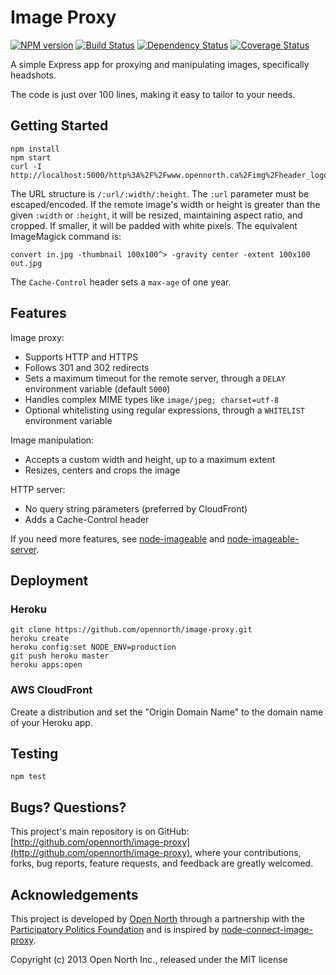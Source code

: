# Image Proxy

[![NPM version](https://badge.fury.io/js/image-proxy.svg)](http://badge.fury.io/js/image-proxy)
[![Build Status](https://secure.travis-ci.org/opennorth/image-proxy.png)](http://travis-ci.org/opennorth/image-proxy)
[![Dependency Status](https://david-dm.org/opennorth/image-proxy.svg)](https://david-dm.org/opennorth/image-proxy)
[![Coverage Status](https://coveralls.io/repos/opennorth/image-proxy/badge.png?branch=master)](https://coveralls.io/r/opennorth/image-proxy)

A simple Express app for proxying and manipulating images, specifically headshots.

The code is just over 100 lines, making it easy to tailor to your needs.

## Getting Started

    npm install
    npm start
    curl -I http://localhost:5000/http%3A%2F%2Fwww.opennorth.ca%2Fimg%2Fheader_logo.png/352/72

The URL structure is `/:url/:width/:height`. The `:url` parameter must be escaped/encoded. If the remote image's width or height is greater than the given `:width` or `:height`, it will be resized, maintaining aspect ratio, and cropped. If smaller, it will be padded with white pixels. The equivalent ImageMagick command is:

    convert in.jpg -thumbnail 100x100^> -gravity center -extent 100x100 out.jpg

The `Cache-Control` header sets a `max-age` of one year.

## Features

Image proxy:

* Supports HTTP and HTTPS
* Follows 301 and 302 redirects
* Sets a maximum timeout for the remote server, through a `DELAY` environment variable (default `5000`)
* Handles complex MIME types like `image/jpeg; charset=utf-8`
* Optional whitelisting using regular expressions, through a `WHITELIST` environment variable

Image manipulation:

* Accepts a custom width and height, up to a maximum extent
* Resizes, centers and crops the image

HTTP server:

* No query string parameters (preferred by CloudFront)
* Adds a Cache-Control header

If you need more features, see [node-imageable](https://github.com/sdepold/node-imageable) and [node-imageable-server](https://github.com/dawanda/node-imageable-server).

## Deployment

### Heroku

    git clone https://github.com/opennorth/image-proxy.git
    heroku create
    heroku config:set NODE_ENV=production
    git push heroku master
    heroku apps:open

### AWS CloudFront

Create a distribution and set the "Origin Domain Name" to the domain name of your Heroku app.

## Testing

    npm test

## Bugs? Questions?

This project's main repository is on GitHub: [http://github.com/opennorth/image-proxy](http://github.com/opennorth/image-proxy), where your contributions, forks, bug reports, feature requests, and feedback are greatly welcomed.

## Acknowledgements

This project is developed by [Open North](http://www.opennorth.ca/) through a partnership with the [Participatory Politics Foundation](http://www.participatorypolitics.org/) and is inspired by [node-connect-image-proxy](https://github.com/mysociety/node-connect-image-proxy).

Copyright (c) 2013 Open North Inc., released under the MIT license
